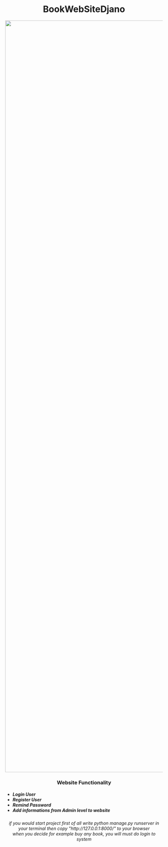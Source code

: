 <h1 align="center">BookWebSiteDjano</h1>

<p align="center">

</p>
<p align="center">
  <img width="2400" src="https://github.com/Programmingisfun11/BookWebSiteDjano/blob/main/PageImages/BooksPage.png" alt="Material Bread logo">
</p>
<h3 align="center">Website Functionality</h3>

<h5 align="left">

<ul>
  <li> Login User</li>
   <li> Register User</li>
   <li>Remind  Password</li>
  <li>Add informations from Admin level to website  </li>
  
  
  
 </ul>
  
   
</h5>

<h6 align="center">
  <i>if you would start project first of all write   python manage.py runserver in your terminal then copy "http://127.0.0.1:8000/" to your browser </br>
  when you decide for example buy any book, you will  must do login to system
  </i>   

</h5>
